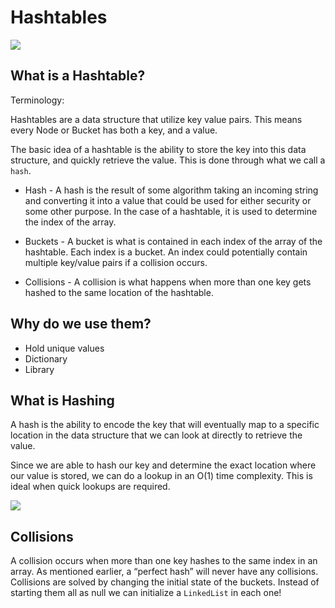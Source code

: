 # Hashtables

![](https://res.cloudinary.com/practicaldev/image/fetch/s--c_3IL0PS--/c_limit%2Cf_auto%2Cfl_progressive%2Cq_auto%2Cw_880/https://study.cs50.net/slideshows/1WyRdHGA7wYMYg078wXpv9qAjrELJBokRFRKGnVbnI7Q/img/0.png)

## What is a Hashtable?

Terminology:

Hashtables are a data structure that utilize key value pairs. This means every Node or Bucket has both a key, and a value.

The basic idea of a hashtable is the ability to store the key into this data structure, and quickly retrieve the value. This is done through what we call a `hash`.

- Hash - A hash is the result of some algorithm taking an incoming string and converting it into a value that could be used for either security or some other purpose. In the case of a hashtable, it is used to determine the index of the array.

- Buckets - A bucket is what is contained in each index of the array of the hashtable. Each index is a bucket. An index could potentially contain multiple key/value pairs if a collision occurs.

- Collisions - A collision is what happens when more than one key gets hashed to the same location of the hashtable.

## Why do we use them?
- Hold unique values
- Dictionary
- Library

## What is Hashing
 A hash is the ability to encode the key that will eventually map to a specific location in the data structure that we can look at directly to retrieve the value.

Since we are able to hash our key and determine the exact location where our value is stored, we can do a lookup in an O(1) time complexity. This is ideal when quick lookups are required.

![](https://i0.wp.com/decbc.com/wp-content/uploads/2021/04/glossary-blockchain_Hashing_-_Functions.png?fit=2333%2C796&ssl=1)

## Collisions
A collision occurs when more than one key hashes to the same index in an array. As mentioned earlier, a “perfect hash” will never have any collisions.
Collisions are solved by changing the initial state of the buckets. Instead of starting them all as null we can initialize a `LinkedList` in each one! 

